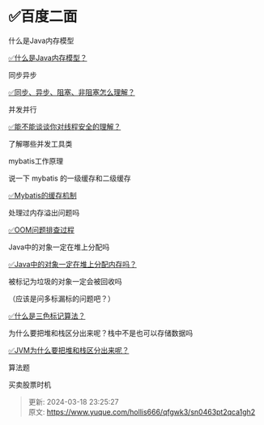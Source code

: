 # ✅百度二面



什么是Java内存模型

[✅什么是Java内存模型？](https://www.yuque.com/hollis666/qfgwk3/hmi3m1)

同步异步

[✅同步、异步、阻塞、非阻塞怎么理解？](https://www.yuque.com/hollis666/qfgwk3/bhoto944106qfong)

并发并行

[✅能不能谈谈你对线程安全的理解？](https://www.yuque.com/hollis666/qfgwk3/bnddbd#Xmfr0)

了解哪些并发工具类

mybatis工作原理

说一下 mybatis 的一级缓存和二级缓存

[✅Mybatis的缓存机制](https://www.yuque.com/hollis666/qfgwk3/mapxqi)

处理过内存溢出问题吗

[✅OOM问题排查过程](https://www.yuque.com/hollis666/qfgwk3/vdnaxh)

Java中的对象一定在堆上分配吗

[✅Java中的对象一定在堆上分配内存吗？](https://www.yuque.com/hollis666/qfgwk3/bx3qiz80wclfbmpw)

被标记为垃圾的对象一定会被回收吗

（应该是问多标漏标的问题吧？）

[✅什么是三色标记算法？](https://www.yuque.com/hollis666/qfgwk3/lva8a9gfhagbrw2g)

为什么要把堆和栈区分出来呢？栈中不是也可以存储数据吗

[✅JVM为什么要把堆和栈区分出来呢？](https://www.yuque.com/hollis666/qfgwk3/ab9w29iiz14ehgsi)

算法题

买卖股票时机



> 更新: 2024-03-18 23:25:27  
> 原文: <https://www.yuque.com/hollis666/qfgwk3/sn0463pt2qca1gh2>